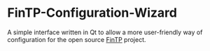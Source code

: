 FinTP-Configuration-Wizard
==========================

A simple interface written in Qt to allow a more user-friendly way of configuration for the open source [FinTP](http://www.allevo.ro/initiatives/fintp.aspx) project.
